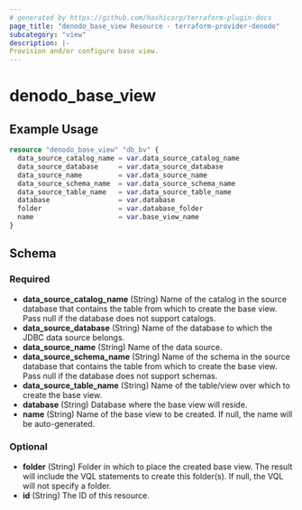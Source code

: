 ```yaml
---
# generated by https://github.com/hashicorp/terraform-plugin-docs
page_title: "denodo_base_view Resource - terraform-provider-denodo"
subcategory: "view"
description: |-
Provision and/or configure base view.
---
```


# denodo_base_view

## Example Usage

```terraform
resource "denodo_base_view" "db_bv" {
  data_source_catalog_name = var.data_source_catalog_name
  data_source_database     = var.data_source_database
  data_source_name         = var.data_source_name
  data_source_schema_name  = var.data_source_schema_name
  data_source_table_name   = var.data_source_table_name
  database                 = var.database
  folder                   = var.database_folder
  name                     = var.base_view_name
}

```

<!-- schema generated by tfplugindocs -->
## Schema

### Required

- **data_source_catalog_name** (String) Name of the catalog in the source database that contains the table from which to create the base view. Pass null if the database does not support catalogs.
- **data_source_database** (String) Name of the database to which the JDBC data source belongs.
- **data_source_name** (String) Name of the data source.
- **data_source_schema_name** (String) Name of the schema in the source database that contains the table from which to create the base view. Pass null if the database does not support schemas.
- **data_source_table_name** (String) Name of the table/view over which to create the base view.
- **database** (String) Database where the base view will reside.
- **name** (String) Name of the base view to be created. If null, the name will be auto-generated.

### Optional

- **folder** (String) Folder in which to place the created base view. The result will include the VQL statements to create this folder(s). If null, the VQL will not specify a folder.
- **id** (String) The ID of this resource.
